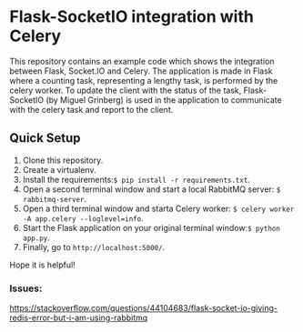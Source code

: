 
# Flask-SocketIO integration with Celery
This repository contains an example code which shows the integration between Flask, Socket.IO and Celery. The application is made in Flask where a counting task, representing a lengthy task, is performed by the celery worker. To update the client with the status of the task, Flask-SocketIO (by Miguel Grinberg) is used in the application to communicate with the celery task and report to the client. 

## Quick Setup
1. Clone this repository.  
2. Create a virtualenv.  
3. Install the requirements:`$ pip install -r requirements.txt`.  
4. Open a second terminal window and start a local RabbitMQ server: `$ rabbitmq-server`.  
5. Open a third terminal window and starta Celery worker: `$ celery worker -A app.celery --loglevel=info`.
6. Start the Flask application on your original terminal window:`$ python app.py`.  
7. Finally, go to `http://localhost:5000/`.  

Hope it is helpful!


### Issues:

https://stackoverflow.com/questions/44104683/flask-socket-io-giving-redis-error-but-i-am-using-rabbitmq